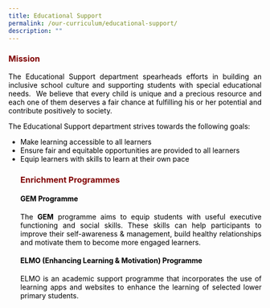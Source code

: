 ```yaml
---
title: Educational Support
permalink: /our-curriculum/educational-support/
description: ""
---
```

<h3 style="text-align: justify;"><strong><span style="color: #800000;">Mission</span></strong></h3>

<p style="text-align: justify;"><span style="color: #000000;">The Educational Support department spearheads efforts in building an inclusive school culture and supporting students with special educational needs.&nbsp; We believe that every child is unique and a precious resource and each one of them deserves a fair chance at fulfilling his or her potential and contribute positively to society.</span></p>
<p style="text-align: justify;"><span style="color: #000000;">The Educational Support department strives towards the following goals:</span></p>
<ul style="text-align: justify;">
<li><span style="color: #000000;">Make learning accessible to all learners</span></li>
<li><span style="color: #000000;">Ensure fair and equitable opportunities are provided to all learners</span></li>
<li><span style="color: #000000;">Equip learners with skills to learn at their own pace</span></li>
<h3 style="text-align: justify;"><strong><span style="color: #800000;">Enrichment Programmes</span></strong></h3>	
<h4 style="text-align: justify;"><span style="color: #000000;"><strong>GEM Programme</strong></span></h4>
<p style="text-align: justify;"><span style="color: #000000;">The <strong>GEM</strong> programme aims to equip students with useful executive functioning and social skills. These skills can help participants to improve their self-awareness &amp; management, build healthy relationships and motivate them to become more engaged learners.</span></p>
<h4 style="text-align: justify;"><span style="color: #000000;"><strong>ELMO (Enhancing Learning &amp; Motivation) Programme</strong></span></h4>
<p style="text-align: justify;"><span style="color: #000000;">ELMO is an academic support programme that incorporates the use of learning apps and websites to enhance the learning of selected lower primary students.</span></p>